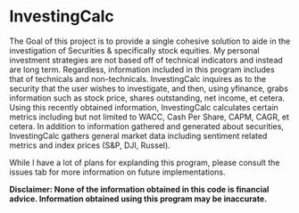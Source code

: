 # InvestingCalc
  The Goal of this project is to provide a single cohesive solution to aide in the investigation of Securities & specifically stock equities. My personal investment strategies are not based off of technical indicators and instead are long term. Regardless, information included in this program includes that of technicals and non-technicals. InvestingCalc inquires as to the security that the user wishes to investigate, and then, using yfinance, grabs information such as stock price, shares outstanding, net income, et cetera. Using this recently obtained information, InvestingCalc calculates certain metrics including but not limited to WACC, Cash Per Share, CAPM, CAGR, et cetera. In addition to information gathered and generated about securities, InvestingCalc gathers general market data including sentiment related metrics and index prices (S&P, DJI, Russel).

While I have a lot of plans for explanding this program, please consult the issues tab for more information on future implementations.

**Disclaimer: None of the information obtained in this code is financial advice. Information obtained using this program may be inaccurate.**
